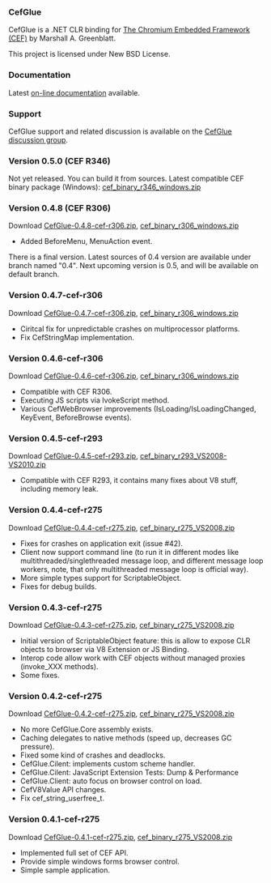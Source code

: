 ### CefGlue

CefGlue is a .NET CLR binding for [The Chromium Embedded Framework (CEF)](http://code.google.com/p/chromiumembedded) by Marshall A. Greenblatt.

This project is licensed under New BSD License.


### Documentation

Latest [on-line documentation](http://cefglue.dmitriid.com/doc/) available.


### Support

CefGlue support and related discussion is available on the [CefGlue discussion group](https://groups.google.com/forum/#!forum/cefglue).


### Version 0.5.0 (CEF R346)

Not yet released. You can build it from sources.
Latest compatible CEF binary package (Windows): [cef_binary_r346_windows.zip](http://cefglue.dmitriid.com/download/cef/cef_binary_r346_windows.zip)


### Version 0.4.8 (CEF R306)

Download [CefGlue-0.4.8-cef-r306.zip](https://bitbucket.org/fddima/cefglue/downloads/CefGlue-0.4.8-cef-r306.zip), [cef_binary_r306_windows.zip](http://chromiumembedded.googlecode.com/files/cef_binary_r306_windows.zip)

- Added BeforeMenu, MenuAction event.

There is a final version. Latest sources of 0.4 version are available under branch named "0.4".
Next upcoming version is 0.5, and will be available on default branch.


### Version 0.4.7-cef-r306

Download [CefGlue-0.4.7-cef-r306.zip](https://bitbucket.org/fddima/cefglue/downloads/CefGlue-0.4.7-cef-r306.zip), [cef_binary_r306_windows.zip](http://chromiumembedded.googlecode.com/files/cef_binary_r306_windows.zip)

- Ciritcal fix for unpredictable crashes on multiprocessor platforms.
- Fix CefStringMap implementation.


### Version 0.4.6-cef-r306

Download [CefGlue-0.4.6-cef-r306.zip](https://bitbucket.org/fddima/cefglue/downloads/CefGlue-0.4.6-cef-r306.zip), [cef_binary_r306_windows.zip](http://chromiumembedded.googlecode.com/files/cef_binary_r306_windows.zip)

- Compatible with CEF R306.
- Executing JS scripts via IvokeScript method.
- Various CefWebBrowser improvements (IsLoading/IsLoadingChanged, KeyEvent, BeforeBrowse events). 


### Version 0.4.5-cef-r293

Download [CefGlue-0.4.5-cef-r293.zip](https://bitbucket.org/fddima/cefglue/downloads/CefGlue-0.4.5-cef-r293.zip), [cef_binary_r293_VS2008-VS2010.zip](http://chromiumembedded.googlecode.com/files/cef_binary_r293_VS2008-VS2010.zip)

- Compatible with CEF R293, it contains many fixes about V8 stuff, including memory leak.


### Version 0.4.4-cef-r275

Download [CefGlue-0.4.4-cef-r275.zip](https://bitbucket.org/fddima/cefglue/downloads/CefGlue-0.4.4-cef-r275.zip), [cef_binary_r275_VS2008.zip](http://chromiumembedded.googlecode.com/files/cef_binary_r275_VS2008.zip)

- Fixes for crashes on application exit (issue #42).
- Client now support command line (to run it in different modes like multithreaded/singlethreaded message loop, and different message loop workers, note, that only multithreaded message loop is official way).
- More simple types support for ScriptableObject.
- Fixes for debug builds.


### Version 0.4.3-cef-r275

Download [CefGlue-0.4.3-cef-r275.zip](https://bitbucket.org/fddima/cefglue/downloads/CefGlue-0.4.3-cef-r275.zip), [cef_binary_r275_VS2008.zip](http://chromiumembedded.googlecode.com/files/cef_binary_r275_VS2008.zip)

- Initial version of ScriptableObject feature: this is allow to expose CLR objects to browser via V8 Extension or JS Binding.
- Interop code allow work with CEF objects without managed proxies (invoke_XXX methods).
- Some fixes.


### Version 0.4.2-cef-r275

Download [CefGlue-0.4.2-cef-r275.zip](https://bitbucket.org/fddima/cefglue/downloads/CefGlue-0.4.2-cef-r275.zip), [cef_binary_r275_VS2008.zip](http://chromiumembedded.googlecode.com/files/cef_binary_r275_VS2008.zip)

- No more CefGlue.Core assembly exists.
- Caching delegates to native methods (speed up, decreases GC pressure).
- Fixed some kind of crashes and deadlocks.
- CefGlue.Cilent: implements custom scheme handler.
- CefGlue.Cilent: JavaScript Extension Tests: Dump & Performance
- CefGlue.Client: auto focus on browser control on load.
- CefV8Value API changes.
- Fix cef_string_userfree_t.


### Version 0.4.1-cef-r275

Download [CefGlue-0.4.1-cef-r275.zip](https://bitbucket.org/fddima/cefglue/downloads/CefGlue-0.4.1-cef-r275.zip), [cef_binary_r275_VS2008.zip](http://chromiumembedded.googlecode.com/files/cef_binary_r275_VS2008.zip)

- Implemented full set of CEF API.
- Provide simple windows forms browser control.
- Simple sample application.

